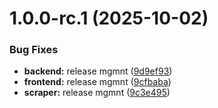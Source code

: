 # 1.0.0-rc.1 (2025-10-02)


### Bug Fixes

* **backend:** release mgmnt ([9d9ef93](https://github.com/andreaseri/gig-fusion/commit/9d9ef93fc5c49d62a6b050e4b49c3a7baa02b7bb))
* **frontend:** release mgmnt ([9cfbaba](https://github.com/andreaseri/gig-fusion/commit/9cfbaba3ef60a0d719c6dad5d2ca50e8b9684c3f))
* **scraper:** release mgmnt ([9c3e495](https://github.com/andreaseri/gig-fusion/commit/9c3e495a4b9392e2fb281ed913c39175a1d1a82f))

